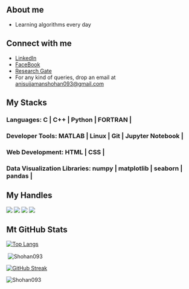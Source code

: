 ## About me
- Learning algorithms every day

## Connect with me
- [LinkedIn](https://www.linkedin.com/in/anisujjaman-shohan/)
- [FaceBook](https://www.facebook.com/anisujjaman.shohan)
- [Research Gate](https://www.researchgate.net/profile/Md-Anisujjaman)
- For any kind of queries, drop an email at anisujjamanshohan093@gmail.com


## My Stacks
### Languages: C | C++ | Python | FORTRAN |
### Developer Tools: MATLAB | Linux | Git | Jupyter Notebook |
### Web Development: HTML | CSS |
### Data Visualization Libraries: numpy | matplotlib | seaborn | pandas |

## My Handles
[<img src="https://img.shields.io/badge/Anisujjaman Shohan-151515?style=for-the-badge&logo=linkedin&logoColor=white">](https://www.linkedin.com/in/anisujjaman-shohan/)
[<img src="https://img.shields.io/badge/Shohan093-151515?style=for-the-badge&logo=SVG&logoColor=79740e">](https://profile-summary-for-github.com/user/Shohan093) 
[<img src="https://img.shields.io/badge/Shohan06-151515?style=for-the-badge&logo=SVG&logoColor=79740e">](https://codeforces.com/profile/Shohan06) 
[<img src="https://img.shields.io/badge/Shohan06-151515?style=for-the-badge&logo=SVG&logoColor=79740e">](https://leetcode.com/u/Shohan06/)

## Mt GitHub Stats
[![Top Langs](https://github-readme-stats.vercel.app/api/top-langs/?username=Shohan093&theme=dark&layout=compact&align=right&width=40%)](https://github.com/Shohan093/github-readme-stats)

<p>&nbsp;<img align="center" src="https://github-readme-stats.vercel.app/api?username=Shohan093&show_icons=true&locale=en" alt="Shohan093" /></p>

 [![GitHub Streak](https://github-readme-streak-stats.herokuapp.com/?user=Shohan093&currStreakNum=2FD3EB&fire=pink&sideLabels=F00&theme=nightowl)](https://git.io/streak-stats)

<p align="left"> <img src="https://komarev.com/ghpvc/?username=Shohan093&label=Profile%20views&color=0e75b6&style=flat" alt="Shohan093" /> </p>

